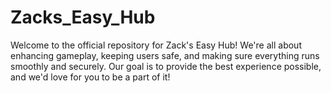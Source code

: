 # Zacks_Easy_Hub
Welcome to the official repository for Zack's Easy Hub! We're all about enhancing gameplay, keeping users safe, and making sure everything runs smoothly and securely. Our goal is to provide the best experience possible, and we'd love for you to be a part of it!
